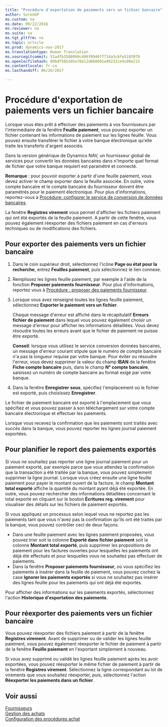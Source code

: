 ```yaml
---
title: "Procédure d'exportation de paiements vers un fichier bancaire"
author: SorenGP
ms.custom: na
ms.date: 09/22/2016
ms.reviewer: na
ms.suite: na
ms.tgt_pltfrm: na
ms.topic: article
ms.prod: dynamics-nav-2017
ms.translationtype: Human Translation
ms.sourcegitcommit: 51adfb3588099c496f0946ff71da5c6fe518f070
ms.openlocfilehash: 09bdf56b3d5e76b12d868091e89232ce9c08e215
ms.contentlocale: fr-ca
ms.lasthandoff: 06/26/2017

---
```


# <a name="how-to-export-payments-to-a-bank-file"></a>Procédure d'exportation de paiements vers un fichier bancaire
Lorsque vous êtes prêt à effectuer des paiements à vos fournisseurs par l'intermédiaire de la fenêtre **Feuille paiement**, vous pouvez exporter un fichier contenant les informations de paiement sur les lignes feuille. Vous pouvez ensuite transférer le fichier à votre banque électronique qu'elle traite les transferts d'argent associés.

Dans la version générique de Dynamics NAV, un fournisseur global de services pour convertir les données bancaires dans n'importe quel format de fichier que votre banque requiert est paramétré et connecté.

**Remarque** : pour pouvoir exporter à partir d'une feuille paiement, vous devez activer le champ exporter dans la feuille associée. En outre, votre compte bancaire et le compte bancaire du fournisseur doivent être paramétrés pour le paiement électronique. Pour plus d'informations, reportez-vous à [Procédure: configurer le service de conversion de données bancaires](bank-how-setup-bank-data-conversion-service.md).

La fenêtre **Registres virement** vous permet d'afficher les fichiers paiement qui ont été exportés de la feuille paiement. A partir de cette fenêtre, vous pouvez également réexporter des fichiers paiement en cas d'erreurs techniques ou de modifications des fichiers.

## <a name="to-export-payments-to-a-bank-file"></a>Pour exporter des paiements vers un fichier bancaire
1. Dans le coin supérieur droit, sélectionnez l'icône **Page ou état pour la recherche**, entrez **Feuilles paiement**, puis sélectionnez le lien connexe.
2. Remplissez les lignes feuille paiement, par exemple à l'aide de la fonction **Proposer paiements fournisseur**. Pour plus d'informations, reportez vous à [Procédure : proposer des paiements fournisseur](payables-how-suggest-vendor-payments.md).  
3. Lorsque vous avez renseigné toutes les lignes feuille paiement, sélectionnez **Exporter le paiement vers un fichier**.

    Chaque message d'erreur est affiché dans le récapitulatif **Erreurs fichier de paiement** dans lequel vous pouvez également choisir un message d'erreur pour afficher les informations détaillées. Vous devez résoudre toutes les erreurs avant que le fichier de paiement ne puisse être exporté.

    **Conseil**: lorsque vous utilisez le service conversion données bancaires, un message d'erreur courant stipule que le numéro de compte bancaire n'a pas la longueur requise par votre banque. Pour éviter ou résoudre l'erreur, vous devez supprimer la valeur du champ **IBAN** de la fenêtre **Fiche compte bancaire** puis, dans le champ **N° compte bancaire**, saisissez un numéro de compte bancaire au format exigé par votre banque.
4. Dans la fenêtre **Enregistrer sous**, spécifiez l'emplacement où le fichier est exporté, puis choisissez **Enregistrer**.

Le fichier de paiement bancaire est exporté à l'emplacement que vous spécifiez et vous pouvez passer à son téléchargement sur votre compte bancaire électronique et effectuer les paiements.

Lorsque vous recevez la confirmation que les paiements sont traités avec succès dans la banque, vous pouvez reporter les lignes journal paiement exportées.

## <a name="to-plan-when-to-post-exported-payments"></a>Pour planifier le report des paiements exportés
Si vous ne souhaitez pas reporter une ligne journal paiement pour un paiement exporté, par exemple parce que vous attendez la confirmation que la transaction a été traitée par la banque, vous pouvez simplement supprimer la ligne journal. Lorsque vous créez ensuite une ligne feuille paiement pour payer le montant ouvert de la facture, le champ **Montant total exporté** affiche la quantité du montant ayant déjà été exportée. En outre, vous pouvez rechercher des informations détaillées concernant le total exporté en cliquant sur le bouton **Écritures reg. virement** pour visualiser des détails sur les fichiers de paiement exportés.

Si vous appliquez un processus selon lequel vous ne reportez pas les paiements tant que vous n'avez pas la confirmation qu'ils ont été traités par la banque, vous pouvez contrôler ceci de deux façons.

* Dans une feuille paiement avec les lignes paiement proposées, vous pouvez trier soit la colonne **Exporté dans fichier paiement** soit la colonne **Montant total exporté**, puis supprimer les propositions de paiement pour les factures ouvertes pour lesquelles les paiements ont déjà été effectués et pour lesquelles vous ne souhaitez pas effectuer de paiements.
* Dans la fenêtre **Proposer paiements fournisseur**, où vous spécifiez les paiements à insérer dans la feuille de paiement, vous pouvez cochez la case **Ignorer les paiements exportés** si vous ne souhaitez pas insérer des lignes feuille pour les paiements qui ont déjà été exportés.

Pour afficher des informations sur les paiements exportés, sélectionnez l'action **Historique d'exportation des paiements**.

## <a name="to-re-export-payments-to-a-bank-file"></a>Pour réexporter des paiements vers un fichier bancaire
Vous pouvez réexporter des fichiers paiement à partir de la fenêtre **Registres virement**. Avant de supprimer ou de valider les lignes feuille paiement, vous pouvez également réexporter le fichier de paiement à partir de la fenêtre **Feuille paiement** en l'exportant simplement à nouveau.

Si vous avez supprimé ou validé les lignes feuille paiement après les avoir exportées, vous pouvez réexporter le même fichier de paiement à partir de la fenêtre **Registres virement**. Sélectionnez la ligne correspondant au lot de virements que vous souhaitez réexporter, puis, sélectionnez l'action **Réexporter les paiements dans un fichier**.

## <a name="see-also"></a>Voir aussi
[Fournisseurs](payables-manage-payables.md)  
[Gestion des achats](purchasing-manage-purchasing.md)  
[Configuration des procédures achat](purchasing-setup-purchasing.md)

